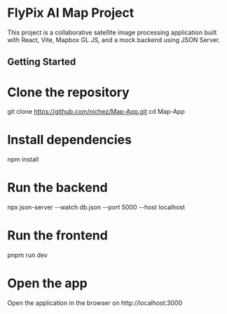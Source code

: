 # FlyPix AI Map Project

This project is a collaborative satellite image processing application built with React, Vite, Mapbox GL JS, and a mock backend using JSON Server.

## Getting Started

# Clone the repository
git clone https://github.com/nichez/Map-App.git
cd Map-App

# Install dependencies
npm install

# Run the backend
npx json-server --watch db.json --port 5000 --host localhost

# Run the frontend
pnpm run dev

# Open the app
Open the application in the browser on http://localhost:3000